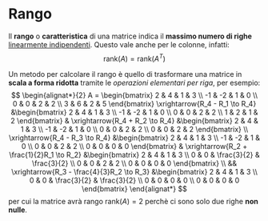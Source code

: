 # Rango

Il **rango** o **caratteristica** di una matrice indica il **massimo numero di righe** [linearmente indipendenti](#TODO).
Questo vale anche per le colonne, infatti:
$$\mathrm{rank}(A) = \mathrm{rank}(A^T)$$

Un metodo per calcolare il rango è quello di trasformare una matrice in **scala a forma ridotta** tramite le _operazioni elementari per riga_, per esempio:
$$
\begin{alignat*}{2}
A = \begin{bmatrix}
2 & 4 & 1 & 3 \\
-1 & -2 & 1 & 0 \\
0 & 0 & 2 & 2 \\
3 & 6 & 2 & 5
\end{bmatrix}
\xrightarrow{R_4 - R_1 \to R_4}
&\begin{bmatrix}
2 & 4 & 1 & 3 \\
-1 & -2 & 1 & 0 \\
0 & 0 & 2 & 2 \\
1 & 2 & 1 & 2
\end{bmatrix}
&
\xrightarrow{R_4 + R_2 \to R_4}
&\begin{bmatrix}
2 & 4 & 1 & 3 \\
-1 & -2 & 1 & 0 \\
0 & 0 & 2 & 2 \\
0 & 0 & 2 & 2
\end{bmatrix}
\\
\xrightarrow{R_4 - R_3 \to R_4}
&\begin{bmatrix}
2 & 4 & 1 & 3 \\
-1 & -2 & 1 & 0 \\
0 & 0 & 2 & 2 \\
0 & 0 & 0 & 0
\end{bmatrix}
&
\xrightarrow{R_2 + \frac{1}{2}R_1 \to R_2}
&\begin{bmatrix}
2 & 4 & 1 & 3 \\
0 & 0 & \frac{3}{2} & \frac{3}{2} \\
0 & 0 & 2 & 2 \\
0 & 0 & 0 & 0
\end{bmatrix}
\\
&&
\xrightarrow{R_3 - \frac{4}{3}R_2 \to R_3}
&\begin{bmatrix}
2 & 4 & 1 & 3 \\
0 & 0 & \frac{3}{2} & \frac{3}{2} \\
0 & 0 & 0 & 0 \\
0 & 0 & 0 & 0
\end{bmatrix}
\end{alignat*}
$$
per cui la matrice avrà rango $\mathrm{rank}(A) = 2$ perchè ci sono solo due righe **non nulle**.
